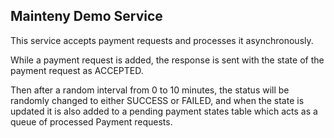 ## Mainteny Demo Service

This service accepts payment requests and processes it asynchronously.

While a payment request is added, the response is sent with the state of the payment request as ACCEPTED.

Then after a random interval from 0 to 10 minutes, the status will be randomly changed to either SUCCESS or FAILED,
and when the state is updated it is also added to a pending payment states table which acts as a queue of processed Payment requests.